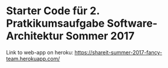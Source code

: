 # Starter Code für 2. Pratkikumsaufgabe Software-Architektur Sommer 2017 

Link to web-app on heroku: 
https://shareit-summer-2017-fancy-team.herokuapp.com/
